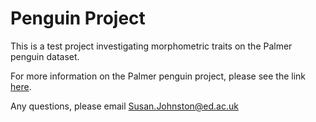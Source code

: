 # Penguin Project

This is a test project investigating morphometric traits on the Palmer penguin dataset.

For more information on the Palmer penguin project, please see the link [here](https://allisonhorst.github.io/palmerpenguins/).

Any questions, please email [Susan.Johnston\@ed.ac.uk](mailto:Susan.Johnston@ed.ac.uk)
